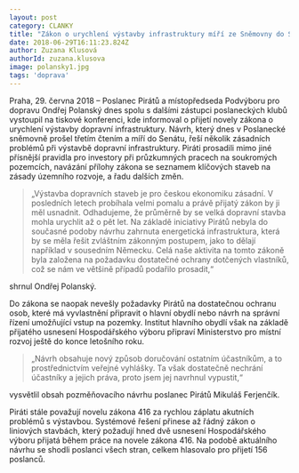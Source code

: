 ```yaml
---
layout: post
category: CLANKY
title: "Zákon o urychlení výstavby infrastruktury míří ze Sněmovny do Senátu, Piráti v něm prosadili ochranu vlastníků"
date: 2018-06-29T16:11:23.824Z
author: Zuzana Klusová
authorId: zuzana.klusova
image: polansky1.jpg
tags: 'doprava'
---
```



Praha, 29. června 2018 – Poslanec Pirátů a místopředseda Podvýboru pro dopravu Ondřej Polanský dnes spolu s dalšími zástupci poslaneckých klubů vystoupil na tiskové konferenci, kde informoval o přijetí novely zákona o urychlení výstavby dopravní infrastruktury. Návrh, který dnes v Poslanecké sněmovně prošel třetím čtením a míří do Senátu, řeší několik zásadních problémů při výstavbě dopravní infrastruktury. Piráti prosadili mimo jiné přísnější pravidla pro investory při průzkumných pracech na soukromých pozemcích, navázání přílohy zákona se seznamem klíčových staveb na zásady územního rozvoje, a řadu dalších změn.

> „Výstavba dopravních staveb je pro českou ekonomiku zásadní. V posledních letech probíhala velmi pomalu a právě přijatý zákon by ji měl usnadnit. Odhadujeme, že průměrně by se velká dopravní stavba mohla urychlit až o pět let. Na základě iniciativy Pirátů nebyla do současné podoby návrhu zahrnuta energetická infrastruktura, která by se měla řešit zvláštním zákonným postupem, jako to dělají například v sousedním Německu. Celá naše aktivita na tomto zákoně byla založena na požadavku dostatečné ochrany dotčených vlastníků, což se nám ve většině případů podařilo prosadit,“ 

shrnul Ondřej Polanský.

Do zákona se naopak nevešly požadavky Pirátů  na dostatečnou ochranu osob, které má vyvlastnění připravit o hlavní obydlí nebo návrh na správní řízení umožňující vstup na pozemky. Institut hlavního obydlí však na základě přijatého usnesení Hospodářského výboru připraví Ministerstvo pro místní rozvoj ještě do konce letošního roku.

> „Návrh obsahuje nový způsob doručování ostatním účastníkům, a to prostřednictvím veřejné vyhlášky. Ta však dostatečně nechrání účastníky a jejich práva, proto jsem jej navrhnul vypustit,“ 

vysvětlil obsah pozměňovacího návrhu poslanec Pirátů Mikuláš Ferjenčík.

Piráti stále považují novelu zákona 416 za rychlou záplatu akutních problémů s výstavbou. Systémové řešení přinese až řádný zákon o liniových stavbách, který požadují hned dvě usnesení Hospodářského výboru přijatá během práce na novele zákona 416. Na podobě aktuálního návrhu se shodli poslanci všech stran, celkem hlasovalo pro přijetí 156 poslanců. 
